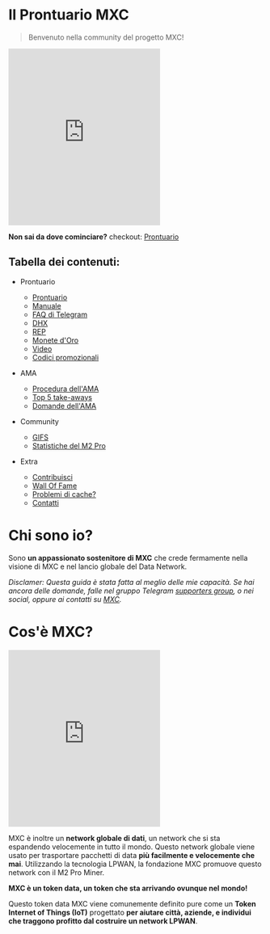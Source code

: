 # Il Prontuario MXC

> Benvenuto nella community del progetto MXC!

<iframe height="350" src="https://www.youtube.com/embed/sLjdkI5KRQo?start=73" title="Mxchandbook mention" frameborder="0" allow="accelerometer; autoplay; clipboard-write; encrypted-media; gyroscope; picture-in-picture" allowfullscreen></iframe>

**Non sai da dove cominciare?** checkout: [Prontuario](MDFiles/Handbook/handbook.md)   

## Tabella dei contenuti:
- Prontuario   
    - [Prontuario](MDFiles/Handbook/handbook.md)   
    - [Manuale](MDFiles/Handbook/manual.md)
    - [FAQ di Telegram](MDFiles/Handbook/M2_FAQ.md)
    - [DHX](MDFiles/Handbook/DHX.md)
    - [REP](MDFiles/Handbook/Rep.md)
    - [Monete d'Oro](MDFiles/Handbook/goldcoins.md)
    - [Video](MDFiles/Handbook/videos.md)
    - [Codici promozionali](MDFiles/Handbook/promocodes.md)

- AMA
    - [Procedura dell'AMA](MDFiles/AMA/AMA_Procedure.md)
    - [Top 5 take-aways](MDFiles/AMA/AMA_top5.md)
    - [Domande dell'AMA](MDFiles/AMA/AMA.md)

- Community
    - [GIFS](MDFiles/WallOfFame/gifs.md)
    - [Statistiche del M2 Pro](MDFiles/WallOfFame/m2prostats.md)

- Extra
    - [Contribuisci](MDFiles/Contact/contact.md)
    - [Wall Of Fame](MDFiles/WallOfFame/main.md)
    - [Problemi di cache?](MDFiles/Contact/cache.md)
    - [Contatti](https://t.me/Dutchdev)

# Chi sono io?
Sono **un appassionato sostenitore di MXC** che crede fermamente nella visione di MXC e nel lancio globale del Data Network. 

<i>Disclamer:
Questa guida è stata fatta al meglio delle mie capacità. Se hai ancora delle domande, falle nel gruppo Telegram [supporters group](https://t.me/mxcfoundation), o nei social, oppure ai contatti su [MXC](https://www.mxc.org/).</i>

# Cos'è MXC?
<!-- <div class="coinmarketcap-currency-widget" data-currencyid="3628" data-base="EUR" data-secondary="USD" data-ticker="true" data-rank="true" data-marketcap="true" data-volume="true" data-statsticker="true" data-stats="USD"></div> -->

<script src="https://widgets.coingecko.com/coingecko-coin-ticker-widget.js"></script>
<coingecko-coin-ticker-widget  coin-id="mxc" currency="usd" locale="en"></coingecko-coin-ticker-widget>

<!-- <script type="text/javascript" src="https://files.coinmarketcap.com/static/widget/currency.js"></script> -->

<iframe height="350" src="https://www.youtube.com/embed/7TYA6awG0j4" title="MXC coin explained" frameborder="0" allow="accelerometer; autoplay; clipboard-write; encrypted-media; gyroscope; picture-in-picture" allowfullscreen></iframe>

MXC è inoltre un **network globale di dati**, un network che si sta espandendo velocemente in tutto il mondo. Questo network globale viene usato per trasportare pacchetti di data **più facilmente e velocemente che mai**. Utilizzando la tecnologia LPWAN, la fondazione MXC promuove questo network con il M2 Pro Miner. 

**MXC è un token data, un token che sta arrivando ovunque nel mondo!**


Questo token data MXC viene comunemente definito pure come un **Token Internet of Things (IoT)** progettato **per aiutare città, aziende, e individui che traggono profitto dal costruire un network LPWAN**.
